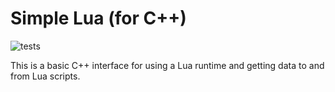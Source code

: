 # Simple Lua (for C++)
![tests](https://github.com/maxortner01/simple-lua/actions/workflows/cmake.yml/badge.svg)

This is a basic C++ interface for using a Lua runtime and getting data to and from Lua scripts.